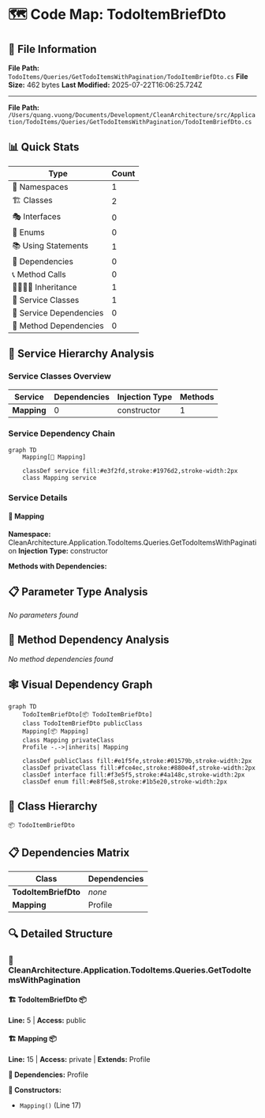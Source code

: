 # 🗺️ Code Map: TodoItemBriefDto

## 📁 File Information

**File Path:** `TodoItems/Queries/GetTodoItemsWithPagination/TodoItemBriefDto.cs`
**File Size:** 462 bytes
**Last Modified:** 2025-07-22T16:06:25.724Z

---


**File Path:** `/Users/quang.vuong/Documents/Development/CleanArchitecture/src/Application/TodoItems/Queries/GetTodoItemsWithPagination/TodoItemBriefDto.cs`

## 📊 Quick Stats

| Type | Count |
|------|-------|
| 📁 Namespaces | 1 |
| 🏗️ Classes | 2 |
| 🎭 Interfaces | 0 |
| 📝 Enums | 0 |
| 📚 Using Statements | 1 |
| 🔗 Dependencies | 0 |
| 📞 Method Calls | 0 |
| 👨‍👩‍👧‍👦 Inheritance | 1 |
| 🔧 Service Classes | 1 |
| 💉 Service Dependencies | 0 |
| 🎯 Method Dependencies | 0 |

## 🔧 Service Hierarchy Analysis

### Service Classes Overview

| Service | Dependencies | Injection Type | Methods |
|---------|--------------|----------------|---------|
| **Mapping** | 0 | constructor | 1 |

### Service Dependency Chain

```mermaid
graph TD
    Mapping[🔧 Mapping]

    classDef service fill:#e3f2fd,stroke:#1976d2,stroke-width:2px
    class Mapping service
```

### Service Details

#### 🔧 Mapping

**Namespace:** CleanArchitecture.Application.TodoItems.Queries.GetTodoItemsWithPagination
**Injection Type:** constructor

**Methods with Dependencies:**

## 📋 Parameter Type Analysis

*No parameters found*

## 🎯 Method Dependency Analysis

*No method dependencies found*

## 🕸️ Visual Dependency Graph

```mermaid
graph TD
    TodoItemBriefDto[📦 TodoItemBriefDto]
    class TodoItemBriefDto publicClass
    Mapping[📦 Mapping]
    class Mapping privateClass
    Profile -.->|inherits| Mapping

    classDef publicClass fill:#e1f5fe,stroke:#01579b,stroke-width:2px
    classDef privateClass fill:#fce4ec,stroke:#880e4f,stroke-width:2px
    classDef interface fill:#f3e5f5,stroke:#4a148c,stroke-width:2px
    classDef enum fill:#e8f5e8,stroke:#1b5e20,stroke-width:2px
```

## 🌳 Class Hierarchy

```
📦 TodoItemBriefDto
```

## 📋 Dependencies Matrix

| Class | Dependencies |
|-------|---------------|
| **TodoItemBriefDto** | _none_ |
| **Mapping** | Profile |

## 🔍 Detailed Structure

### 📁 CleanArchitecture.Application.TodoItems.Queries.GetTodoItemsWithPagination

#### 🏗️ TodoItemBriefDto 📦

**Line:** 5 | **Access:** public

#### 🏗️ Mapping 📦

**Line:** 15 | **Access:** private | **Extends:** Profile

**🔗 Dependencies:** Profile

**🔧 Constructors:**
- `Mapping()` (Line 17)

